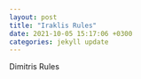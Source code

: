 ```yaml
---
layout: post
title: "Iraklis Rules"
date: 2021-10-05 15:17:06 +0300
categories: jekyll update
---
```


Dimitris Rules
